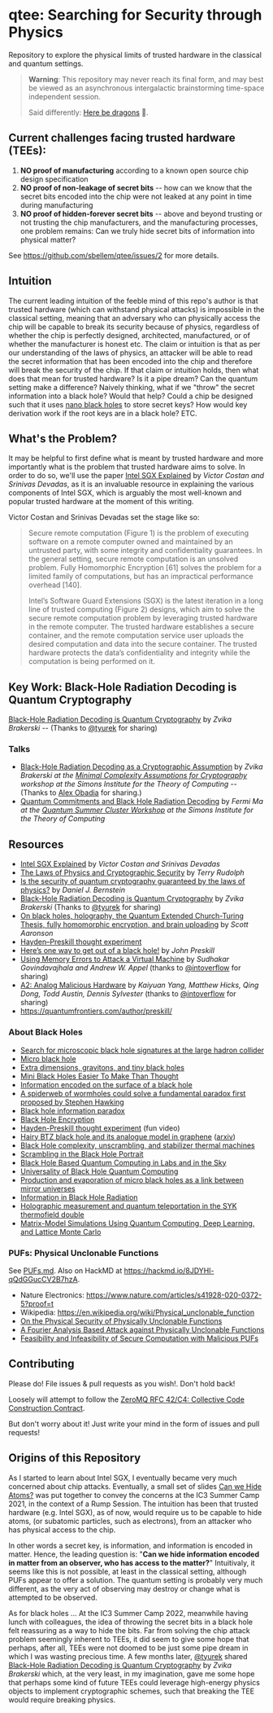 # qtee: Searching for Security through Physics
Repository to explore the physical limits of trusted hardware in the classical and quantum settings.

> **Warning**: This repository may never reach its final form, and may best be viewed as an asynchronous intergalactic brainstorming time-space independent session.
>
> Said differently: [Here be dragons](https://en.wikipedia.org/wiki/Here_be_dragons) 🐉.

## Current challenges facing trusted hardware (TEEs):
1. **NO proof of manufacturing** according to a known open source chip design specification
2. **NO proof of non-leakage of secret bits** -- how can we know that the secret bits encoded into the chip were not leaked at any point in time during manufacturing 
3. **NO proof of hidden-forever secret bits** -- above and beyond trusting or not trusting the chip manufacturers, and the manufacturing processes, one problem remains: Can we truly hide secret bits of information into physical matter?

See https://github.com/sbellem/qtee/issues/2 for more details.

## Intuition
The current leading intuition of the feeble mind of this repo's author is that trusted hardware (which can withstand physical attacks) is impossible in the classical setting, meaning that an adversary who can physically access the chip will be capable to break its security because of physics, regardless of whether the chip is perfectly designed, architected, manufactured, or of whether the manufacturer is honest etc. The claim or intuition is that as per our understanding of the laws of physics, an attacker will be able to read the secret information that has been encoded into the chip and therefore will break the security of the chip. If that claim or intuition holds, then what does that mean for trusted hardware? Is it a pipe dream? Can the quantum setting make a difference? Naively thinking, what if we "throw" the secret information into a black hole? Would that help? Could a chip be designed such that it uses [nano black holes](https://en.wikipedia.org/wiki/Micro_black_hole) to store secret keys? How would key derivation work if the root keys are in a black hole? ETC.

## What's the Problem?
It may be helpful to first define what is meant by trusted hardware and more importantly what is the problem that trusted hardware aims to solve. In order to do so, we'll use the paper [Intel SGX Explained](https://eprint.iacr.org/2016/086) by _Victor Costan and Srinivas Devadas_, as it is an invaluable resource in explaining the various components of Intel SGX, which is arguably the most well-known and popular trusted hardware at the moment of this writing.

Victor Costan and Srinivas Devadas set the stage like so:

> Secure remote computation (Figure 1) is the problem of executing software on a remote computer owned and
maintained by an untrusted party, with some integrity and confidentiality guarantees. In the general setting,
secure remote computation is an unsolved problem. Fully Homomorphic Encryption [61] solves the problem for a
limited family of computations, but has an impractical performance overhead [140].
>
> Intel’s Software Guard Extensions (SGX) is the latest iteration in a long line of trusted computing (Figure 2)
designs, which aim to solve the secure remote computation problem by leveraging trusted hardware in the remote computer. The trusted hardware establishes a secure container, and the remote computation service user uploads the desired computation and data into the secure container. The trusted hardware protects the data’s confidentiality and integrity while the computation is being performed on it.

## Key Work: Black-Hole Radiation Decoding is Quantum Cryptography 
[Black-Hole Radiation Decoding is Quantum Cryptography](https://arxiv.org/abs/2211.05491) by _Zvika Brakerski_ 
-- (Thanks to [@tyurek](https://github.com/tyurek) for sharing)

### Talks
* [Black-Hole Radiation Decoding as a Cryptographic Assumption](https://simons.berkeley.edu/talks/zvika-brakerski-weizmann-institute-science-2023-05-05) by _Zvika Brakerski at the [Minimal Complexity Assumptions for Cryptography](https://simons.berkeley.edu/workshops/minimal-complexity-assumptions-cryptography) workshop at the Simons Institute for the Theory of Computing_
-- (Thanks to [Alex Obadia](https://alexobadia.com/) for sharing.)
* [Quantum Commitments and Black Hole Radiation Decoding](https://simons.berkeley.edu/talks/fermi-ma-uc-berkeley-2023-07-13) by _Fermi Ma at the [Quantum Summer Cluster Workshop](https://simons.berkeley.edu/workshops/quantum-summer-cluster-workshop) at the Simons Institute for the Theory of Computing_

## Resources
* [Intel SGX Explained](https://eprint.iacr.org/2016/086) by _Victor Costan and Srinivas Devadas_
* [The Laws of Physics and Cryptographic Security](https://arxiv.org/abs/quant-ph/0202143) by _Terry Rudolph_
* [Is the security of quantum cryptography guaranteed by the laws of physics?](https://arxiv.org/abs/1803.04520) by _Daniel J. Bernstein_
* [Black-Hole Radiation Decoding is Quantum Cryptography](https://arxiv.org/abs/2211.05491) by _Zvika Brakerski_ (Thanks to [@tyurek](https://github.com/tyurek) for sharing)
* [On black holes, holography, the Quantum Extended Church-Turing Thesis, fully homomorphic encryption, and brain uploading](https://scottaaronson.blog/?p=6599) by _Scott Aaronson_
* [Hayden–Preskill thought experiment](https://en.wikipedia.org/wiki/Hayden%E2%80%93Preskill_thought_experiment)
* [Here’s one way to get out of a black hole!](https://quantumfrontiers.com/2017/04/03/heres-one-way-to-get-out-of-a-black-hole/) by _John Preskill_
* [Using Memory Errors to Attack a Virtual Machine](https://www.cs.princeton.edu/~appel/papers/memerr.pdf) by _Sudhakar Govindavajhala and Andrew W. Appel_ (thanks to [@intoverflow](https://github.com/intoverflow) for sharing)
* [A2: Analog Malicious Hardware](http://static1.1.sqspcdn.com/static/f/543048/26931843/1464016046717/A2_SP_2016.pdf) by _Kaiyuan Yang, Matthew Hicks, Qing Dong, Todd Austin, Dennis Sylvester_ (thanks to [@intoverflow](https://github.com/intoverflow) for sharing)
* https://quantumfrontiers.com/author/preskill/

### About Black Holes
* [Search for microscopic black hole signatures at the large hadron collider](https://cms.cern/news/search-microscopic-black-hole-signatures-large-hadron-collider)
* [Micro black hole](https://en.wikipedia.org/wiki/Micro_black_hole)
* [Extra dimensions, gravitons, and tiny black holes](https://home.cern/science/physics/extra-dimensions-gravitons-and-tiny-black-holes)
* [Mini Black Holes Easier To Make Than Thought](https://www.livescience.com/27811-creating-mini-black-holes.html)
* [Information encoded on the surface of a black hole](https://physics.stackexchange.com/questions/17338/information-encoded-on-the-surface-of-a-black-hole)
* [A spiderweb of wormholes could solve a fundamental paradox first proposed by Stephen Hawking](https://www.livescience.com/black-hole-paradox-solution)
* [Black hole information paradox](https://en.wikipedia.org/wiki/Black_hole_information_paradox)
* [Black Hole Encryption](https://www.science.org/doi/10.1126/science.311.5767.1525a)
* [Hayden-Preskill thought experiment](https://youtu.be/lV1ePoCeOdQ) (fun video)
* [Hairy BTZ black hole and its analogue model in graphene](https://www.sciencedirect.com/science/article/abs/pii/S0003491619303197) ([arxiv](https://arxiv.org/abs/1907.03509))
* [Black Hole complexity, unscrambling, and stabilizer thermal machines](https://arxiv.org/abs/2212.11337)
* [Scrambling in the Black Hole Portrait](https://arxiv.org/abs/1307.3458)
* [Black Hole Based Quantum Computing in Labs and in the Sky](https://arxiv.org/abs/1601.01329)
* [Universality of Black Hole Quantum Computing](https://arxiv.org/abs/1605.01407)
* [Production and evaporation of micro black holes as a link between mirror universes](https://arxiv.org/abs/2102.03028)
* [Information in Black Hole Radiation](https://arxiv.org/abs/hep-th/9306083)
* [Holographic measurement and quantum teleportation in the SYK thermofield double](https://arxiv.org/abs/2211.07658)
* [Matrix-Model Simulations Using Quantum Computing, Deep Learning, and Lattice Monte Carlo](https://journals.aps.org/prxquantum/abstract/10.1103/PRXQuantum.3.010324)

### PUFs: Physical Unclonable Functions
See [PUFs.md](./PUFs.md). Also on HackMD at https://hackmd.io/8JDYHl-qQdGGucCV2B7hzA.
* Nature Electronics: https://www.nature.com/articles/s41928-020-0372-5?proof=t
* Wikipedia: https://en.wikipedia.org/wiki/Physical_unclonable_function
* [On the Physical Security of Physically Unclonable Functions](https://d-nb.info/1156184150/34Security%20Analysis%20of%20Physically%20Unclonable%20Functions%20against%20Physical%20Attacks)
* [A Fourier Analysis Based Attack against Physically Unclonable Functions](https://eprint.iacr.org/2017/551.pdf)
* [Feasibility and Infeasibility of Secure Computation with Malicious PUFs](https://eprint.iacr.org/2015/405)

## Contributing
Please do! File issues & pull requests as you wish!. Don't hold back!

Loosely will attempt to follow the [ZeroMQ RFC 42/C4: Collective Code Construction Contract](https://rfc.zeromq.org/spec/42/).

But don't worry about it! Just write your mind in the form of issues and pull requests!

## Origins of this Repository
As I started to learn about Intel SGX, I eventually became very much concerned about chip attacks. Eventually, a small set of slides [Can we Hide Atoms?](https://docs.google.com/presentation/d/1CcVM_0AFCBOpXGiDFtvf2wGz3KBG0EaoxyMXaITEWl0) was put together to convey the concerns at the IC3 Summer Camp 2021, in the context of a Rump Session. The intuition has been that trusted hardware (e.g. Intel SGX), as of now, would require us to be capable to hide atoms, (or subatomic particles, such as electrons), from an attacker who has physical access to the chip.

In other words a secret key, is information, and information is encoded in matter. Hence, the leading question is: "**Can we hide information encoded in matter from an observer, who has access to the matter?**" Intuitivaly, it seems like this is not possible, at least in the classical setting, although PUFs appear to offer a solution. The quantum setting is probably very much different, as the very act of observing may destroy or change what is attempted to be observed.

As for black holes ... At the IC3 Summer Camp 2022, meanwhile having lunch with colleagues, the idea of throwing the secret bits in a black hole felt reassuring as a way to hide the bits. Far from solving the chip attack problem seemingly inherent to TEEs, it did seem to give some hope that perhaps, after all, TEEs were not doomed to be just some pipe dream in which I was wasting precious time. A few months later, [@tyurek](https://github.com/tyurek) shared [Black-Hole Radiation Decoding is Quantum Cryptography](https://arxiv.org/abs/2211.05491) by _Zvika Brakerski_ which, at the very least, in my imagination, gave me some hope that perhaps some kind of future TEEs could leverage high-energy physics objects to implement cryptographic schemes, such that breaking the TEE would require breaking physics.
